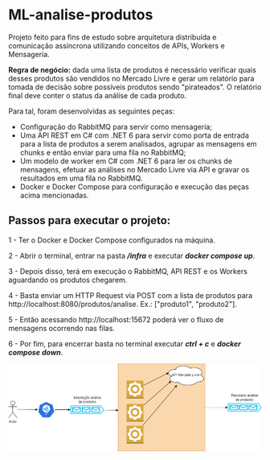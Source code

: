 # ML-analise-produtos

Projeto feito para fins de estudo sobre arquitetura distribuída e comunicação assíncrona utilizando conceitos de APIs, Workers e Mensageria.

<b>Regra de negócio:</b> dada uma lista de produtos é necessário verificar quais desses produtos são vendidos no Mercado Livre e gerar um relatório para tomada de decisão sobre possíveis produtos sendo "pirateados". O relatório final deve conter o status da análise de cada produto.

Para tal, foram desenvolvidas as seguintes peças: 
- Configuração do RabbitMQ para servir como mensageria;
- Uma API REST em C# com .NET 6 para servir como porta de entrada para a lista de produtos a serem analisados, agrupar as mensagens em chunks e então enviar para uma fila no RabbitMQ;
- Um modelo de worker em C# com .NET 6 para ler os chunks de mensagens, efetuar as análises no Mercado Livre via API e gravar os resultados em uma fila no RabbitMQ.
- Docker e Docker Compose para configuração e execução das peças acima mencionadas.

## Passos para executar o projeto:

1 - Ter o Docker e Docker Compose configurados na máquina.

2 - Abrir o terminal, entrar na pasta <b><i>/infra</i></b> e executar <b><i>docker compose up</i></b>.

3 - Depois disso, terá em execução o RabbitMQ, API REST e os Workers aguardando os produtos chegarem.

4 - Basta enviar um HTTP Request via POST com a lista de produtos para http://localhost:8080/produtos/analise. Ex.: ["produto1", "produto2"].

5 - Então acessando http://localhost:15672 poderá ver o fluxo de mensagens ocorrendo nas filas.

6 - Por fim, para encerrar basta no terminal executar <b><i>ctrl + c</i></b> e <b><i>docker compose down</i></b>.

![alt text](desenho_arquitetura.png)
